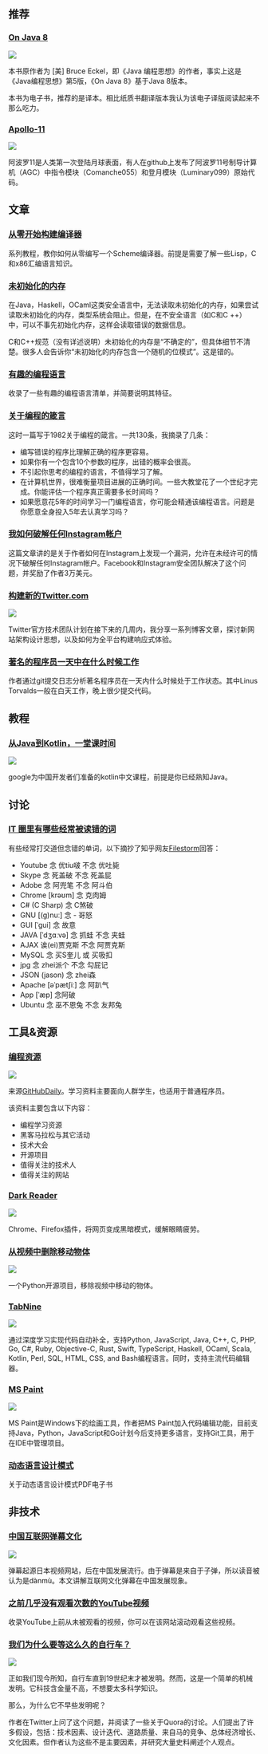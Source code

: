 ## 推荐

### [On Java 8](https://github.com/LingCoder/OnJava8 "On Java 8")

<img src="https://raw.githubusercontent.com/LingCoder/OnJava8/master/docs/images/cover.jpg"/>

本书原作者为 [美] Bruce Eckel，即《Java 编程思想》的作者，事实上这是《Java编程思想》第5版，《On Java 8》基于Java 8版本。

本书为电子书，推荐的是译本。相比纸质书翻译版本我认为该电子译版阅读起来不那么吃力。

### [Apollo-11](https://github.com/chrislgarry/Apollo-11 "Apollo-11")

<img src="https://ichef.bbci.co.uk/news/660/cpsprodpb/3A01/production/_105194841_af01f328-fe84-4679-92b9-4f7587beae01.jpg"/>

阿波罗11是人类第一次登陆月球表面，有人在github上发布了阿波罗11号制导计算机（AGC）中指令模块（Comanche055）和登月模块（Luminary099）原始代码。

## 文章

### [从零开始构建编译器](https://generalproblem.net/lets_build_a_compiler/01-starting-out/ "从零开始构建编译器")

系列教程，教你如何从零编写一个Scheme编译器。前提是需要了解一些Lisp，C和x86汇编语言知识。

### [未初始化的内存](https://www.ralfj.de/blog/2019/07/14/uninit.html "未初始化的内存")

在Java，Haskell，OCaml这类安全语言中，无法读取未初始化的内存，如果尝试读取未初始化的内存，类型系统会阻止。但是，在不安全语言（如C和C ++）中，可以不事先初始化内存，这样会读取错误的数据信息。

C和C++规范（没有详述说明）未初始化的内存是“不确定的”，但具体细节不清楚。很多人会告诉你“未初始化的内存包含一个随机的位模式”。这是错的。

### [有趣的编程语言](https://www.btbytes.com/pl.html "有趣的编程语言")

收录了一些有趣的编程语言清单，并简要说明其特征。

### [关于编程的箴言](https://www.gwern.net/docs/cs/1982-perlis.pdf "关于编程的箴言")

这时一篇写于1982关于编程的箴言。一共130条，我摘录了几条：

- 编写错误的程序比理解正确的程序更容易。
- 如果你有一个包含10个参数的程序，出错的概率会很高。
- 不引起你思考的编程的语言，不值得学习了解。
- 在计算机世界，很难衡量项目进展的正确时间。一些大教堂花了一个世纪才完成。你能评估一个程序真正需要多长时间吗？
- 如果愿意花5年的时间学习一门编程语言，你可能会精通该编程语言。问题是你愿意全身投入5年去认真学习吗？

### [我如何破解任何Instagram帐户](https://thezerohack.com/hack-any-instagram#articlescroll "我如何破解任何Instagram帐户")

这篇文章讲的是关于作者如何在Instagram上发现一个漏洞，允许在未经许可的情况下破解任何Instagram帐户。Facebook和Instagram安全团队解决了这个问题，并奖励了作者3万美元。

### [构建新的Twitter.com](https://blog.twitter.com/engineering/en_us/topics/infrastructure/2019/buildingthenewtwitter.html "构建新的Twitter.com")

<img src="https://blog.twitter.com/content/dam/blog-twitter/engineering/en_us/infrastructure/2019/delight/Twitter-Web-Light.png.img.fullhd.medium.png"/>

Twitter官方技术团队计划在接下来的几周内，我分享一系列博客文章，探讨新网站架构设计思想，以及如何为全平台构建响应式体验。

### [著名的程序员一天中在什么时候工作](https://ivan.bessarabov.com/blog/famous-programmers-work-time "著名的程序员一天中在什么时候工作")

作者通过git提交日志分析著名程序员在一天内什么时候处于工作状态。其中Linus Torvalds一般在白天工作，晚上很少提交代码。

## 教程

### [从Java到Kotlin，一堂课时间](https://clmirror.storage.googleapis.com/codelabs/java-to-kotlin-zh/index.html "从Java到Kotlin，一堂课时间")

<img src="https://mmbiz.qpic.cn/mmbiz_jpg/rFWVXwibLGtx1Ivhjr05MRW58fPkFPRq7D3kwweWLDVFPmWdXvzp958niclT7ibStBEE2PxMHlAiaPlEvSdNpbZicsg/640?wx_fmt=jpeg&tp=webp&wxfrom=5&wx_lazy=1&wx_co=1"/>

google为中国开发者们准备的kotlin中文课程，前提是你已经熟知Java。

## 讨论

### [IT 圈里有哪些经常被读错的词](https://www.zhihu.com/question/19739907/answer/12960562 "IT 圈里有哪些经常被读错的词")

有些经常打交道但念错的单词，以下摘抄了知乎网友[Filestorm](https://www.zhihu.com/people/filestorm/activities "Filestorm")回答：

- Youtube 念 优tiu啵 不念 优吐毙
- Skype 念 死盖破 不念 死盖屁
- Adobe 念 阿兜笔 不念 阿斗伯
- Chrome [krəʊm] 念 克肉姆
- C# (C Sharp) 念 C煞破
- GNU [(g)nuː] 念 - 哥怒
- GUI [ˈɡui] 念 故意
- JAVA [ˈdʒɑːvə] 念 抓蛙 不念 夹蛙
- AJAX 诶(ei)贾克斯 不念 阿贾克斯
- MySQL 念 买S奎儿 或 买吸扣
- jpg 念 zhei派个 不念 勾屁记
- JSON (jason) 念 zhei森
- Apache [əˈpætʃiː] 念 阿趴气
- App [ˈæp] 念阿破
- Ubuntu 念 巫不恩兔 不念 友邦兔

## 工具&资源

### [编程资源](https://github.com/dipakkr/A-to-Z-Resources-for-Students "编程资源")

<img src="https://github.com/dipakkr/A-to-Z-Resources-for-Students/raw/master/res/frontb.png"/>

来源[GitHubDaily](https://mp.weixin.qq.com/s/m-FEw1js3L7AlNZM5H7LhQ "GitHubDaily")。学习资料主要面向人群学生，也适用于普通程序员。

该资料主要包含以下内容：

- 编程学习资源
- 黑客马拉松与其它活动
- 技术大会
- 开源项目
- 值得关注的技术人
- 值得关注的网站

### [Dark Reader](https://github.com/darkreader/darkreader "Dark Reader")

<img src="https://camo.githubusercontent.com/619d18806e7578dc4bb675e7a847ff8d42364294/68747470733a2f2f6c68332e676f6f676c6575736572636f6e74656e742e636f6d2f74544a4949494171664a57796d71504d394c416d69766c31316b576d462d58584c4142756573344f77666a4f45445f6e74734a5a644c5930565447305846435730575f7759536c6c37513d773634302d683430302d65333635"/>

Chrome、Firefox插件，将网页变成黑暗模式，缓解眼睛疲劳。

### [从视频中删除移动物体](https://github.com/zllrunning/video-object-removal "从视频中删除移动物体")

<img src="https://github.com/zllrunning/video-object-removal/raw/master/results/get_mask.gif"/>

一个Python开源项目，移除视频中移动的物体。

### [TabNine](https://tabnine.com/blog/deep "TabNine")

<img src="https://tabnine.com/static/deep_img_4.png"/>

通过深度学习实现代码自动补全，支持Python, JavaScript, Java, C++, C, PHP, Go, C#, Ruby, Objective-C, Rust, Swift, TypeScript, Haskell, OCaml, Scala, Kotlin, Perl, SQL, HTML, CSS, and Bash编程语言。同时，支持主流代码编辑器。

### [MS Paint](https://github.com/MSPaintIDE/MSPaintIDE "MS Paint")

<img src="https://camo.githubusercontent.com/8b5f609dfffa096c6bdcc12287340a10f61fd11c/68747470733a2f2f6d732d7061696e742d692e64652f696d616765732f4c6f676f2d4865616465722e706e67"/>

MS Paint是Windows下的绘画工具，作者把MS Paint加入代码编辑功能，目前支持Java，Python，JavaScript和Go计划今后支持更多语言，支持Git工具，用于在IDE中管理项目。

### [动态语言设计模式](http://norvig.com/design-patterns/design-patterns.pdf "动态语言设计模式")

关于动态语言设计模式PDF电子书

## 非技术

### [中国互联网弹幕文化](https://logicmag.io/07-bullet-time/ "中国互联网弹幕文化")

<img src="http://img1.fjtv.net/material/news/img/640x/2015/03/20150301160246JulW.png?yz2Q"/>

弹幕起源日本视频网站，后在中国发展流行。由于弹幕是来自于子弹，所以读音被认为是dànmù。本文讲解互联网文化弹幕在中国发展现象。

### [之前几乎没有观看次数的YouTube视频](http://astronaut.io/# "之前几乎没有观看次数的YouTube视频")

收录YouTube上前从未被观看的视频，你可以在该网站滚动观看这些视频。

### [我们为什么要等这么久的自行车？](https://rootsofprogress.org/why-did-we-wait-so-long-for-the-bicycle "我们为什么要等这么久的自行车？")

<img src="https://rootsofprogress.org/img/early-bicycle-models.png"/>

正如我们现今所知，自行车直到19世纪末才被发明。然而，这是一个简单的机械发明。它科技含金量不高，不想要太多科学知识。

那么，为什么它不早些发明呢？

作者在Twitter上问了这个问题，并阅读了一些关于Quora的讨论。人们提出了许多假设，包括：技术因素、设计迭代、道路质量、来自马的竞争、总体经济增长、文化因素。但作者认为这些不是主要因素，并研究大量史料阐述个人观点。
